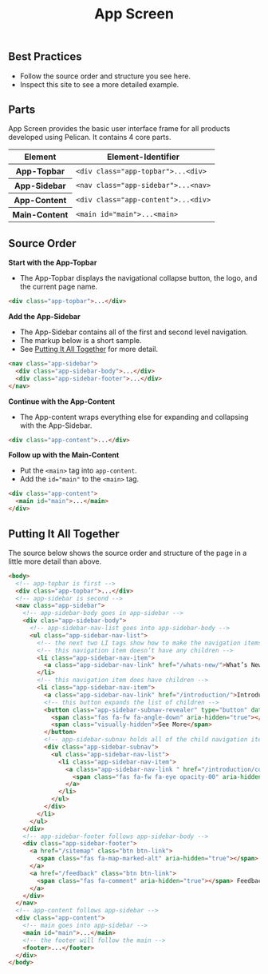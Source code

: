 ﻿---
title: App Screen
summary: The App Screen is the container for your digital product. 
tags: basic view, sidenav, topbar
layout: guide
eleventyNavigation:
  key: App Screen
  parent: Components
  order: 20
  excerpt: The App Screen is the container for your digital product. 
  img: /img/illustrations/illus-app-screen.svg
---

## Best Practices

- Follow the source order and structure you see here.
- Inspect this site to see a more detailed example.

## Parts

App Screen provides the basic user interface frame for all products developed using Pelican. It contains 4 core parts.

<div class="table-responsive">
  <table class="table mb-8">
    <thead>
        <tr>
          <th id="Element">Element</th>
          <th id="Element-Identifier">Element-Identifier</th>
        </tr>
    </thead>
    <tbody>
      <tr>
        <th id="App-Topbar">App-Topbar</th>
        <td headers="App-Topbar Element-Identifier"><code>&lt;div class="app-topbar"&gt;...&lt;div&gt;</code></td>
      </tr> 
      <tr>
        <th id="App-Sidebar">App-Sidebar</th>
        <td headers="App-Sidebar Element-Identifier"><code>&lt;nav class="app-sidebar"&gt;...&lt;nav&gt;</code></td>
      </tr> 
      <tr>
        <th id="App-Content">App-Content</th>
        <td headers="App-Content Element-Identifier"><code>&lt;div class="app-content"&gt;...&lt;div&gt;</code></td>
      </tr>
      <tr>
        <th id="Main-Content">Main-Content</th>
        <td headers="Main-Content Element-Identifier"><code>&lt;main id="main"&gt;...&lt;main&gt;</code></td>
      </tr>                         
    </tbody>
  </table>
</div>

## Source Order

**Start with the App-Topbar**

- The App-Topbar displays the navigational collapse button, the logo, and the current page name.

```html
<div class="app-topbar">...</div>
```

**Add the App-Sidebar**

- The App-Sidebar contains all of the first and second level navigation.
- The markup below is a short sample. 
- See [Putting It All Together](/components/app-screen/#putting-it-all-together) for more detail.

```html
<nav class="app-sidebar">
  <div class="app-sidebar-body">...</div>
  <div class="app-sidebar-footer">...</div>
</nav>
```

**Continue with the App-Content**

- The App-content wraps everything else for expanding and collapsing with the App-Sidebar.

```html
<div class="app-content">...</div>
```

**Follow up with the Main-Content**

- Put the `<main>` tag into `app-content`.
- Add the `id="main"` to the `<main>` tag.

```html
<div class="app-content">
  <main id="main">...</main>
</div>
```

## Putting It All Together

The source below shows the source order and structure of the page in a little more detail than above.

```html
<body>
  <!-- app-topbar is first -->
  <div class="app-topbar">...</div>
  <!-- app-sidebar is second -->
  <nav class="app-sidebar">
    <!-- app-sidebar-body goes in app-sidebar -->
    <div clas="app-sidebar-body">
      <!-- app-sidebar-nav-list goes into app-sidebar-body -->
      <ul class="app-sidebar-nav-list">
        <!-- the next two LI tags show how to make the navigation items -->
        <!-- this navigation item doesn’t have any children -->
        <li class="app-sidebar-nav-item">
          <a class="app-sidebar-nav-link" href="/whats-new/">What’s New</a>
        </li>
        <!-- this navigation item does have children -->
        <li class="app-sidebar-nav-item">
          <a class="app-sidebar-nav-link" href="/introduction/">Introduction</a>
          <!-- this button expands the list of children -->
          <button class="app-sidebar-subnav-revealer" type="button" data-bs-toggle="collapse" data-bs-target="#Introduction" aria-controls="Introduction" aria-expanded="false">
            <span class="fas fa-fw fa-angle-down" aria-hidden="true"></span>
            <span class="visually-hidden">See More</span>
          </button>
          <!-- app-sidebar-subnav holds all of the child navigation items -->
          <div class="app-sidebar-subnav">
            <ul class="app-sidebar-nav-list">
              <li class="app-sidebar-nav-item">
                <a class="app-sidebar-nav-link " href="/introduction/considerations/">
                  <span class="fas fa-fw fa-eye opacity-00" aria-hidden="true"></span> Important Considerations
                </a>
              </li>
            </ul>
          </div>
        </li>
      </ul>
    </div>
    <!-- app-sidebar-footer follows app-sidebar-body -->
    <div class="app-sidebar-footer">
      <a href="/sitemap" class="btn btn-link">
        <span class="fas fa-map-marked-alt" aria-hidden="true"></span> Sitemap
      </a>
      <a href="/feedback" class="btn btn-link">
        <span class="fas fa-comment" aria-hidden="true"></span> Feedback
      </a>
    </div>
  </nav>
  <!-- app-content follows app-sidebar -->
  <div class="app-content">
    <!-- main goes into app-sidebar -->
    <main id="main">...</main>
    <!-- the footer will follow the main -->
    <footer>...</footer>
  </div>
</body>
```
